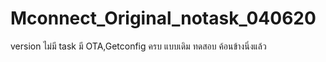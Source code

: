 # Mconnect_Original_notask_040620
version ไม่มี task มี OTA,Getconfig ครบ แบบเดิม  ทดสอบ ค้อนข้างนิ่งแล้ว 
